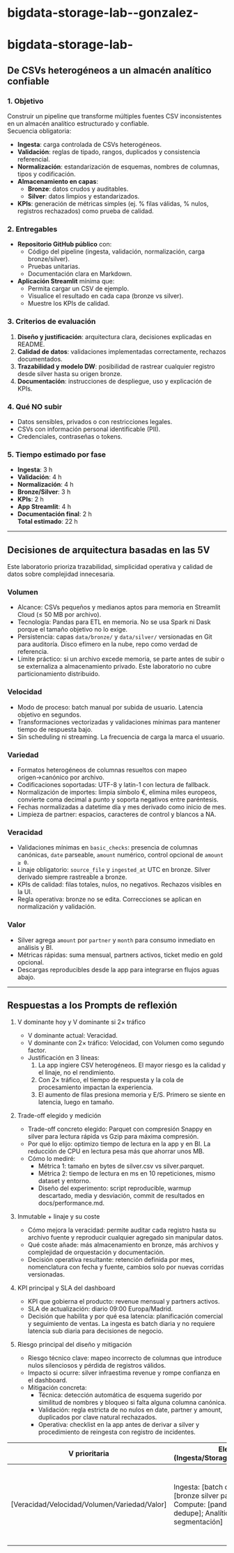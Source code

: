 # bigdata-storage-lab--gonzalez-

# bigdata-storage-lab-<apellido>

## De CSVs heterogéneos a un almacén analítico confiable

### 1. Objetivo
Construir un pipeline que transforme múltiples fuentes CSV inconsistentes en un almacén analítico estructurado y confiable.  
Secuencia obligatoria:
- **Ingesta**: carga controlada de CSVs heterogéneos.  
- **Validación**: reglas de tipado, rangos, duplicados y consistencia referencial.  
- **Normalización**: estandarización de esquemas, nombres de columnas, tipos y codificación.  
- **Almacenamiento en capas**:  
  - **Bronze**: datos crudos y auditables.  
  - **Silver**: datos limpios y estandarizados.  
- **KPIs**: generación de métricas simples (ej. % filas válidas, % nulos, registros rechazados) como prueba de calidad.

### 2. Entregables
- **Repositorio GitHub público** con:
  - Código del pipeline (ingesta, validación, normalización, carga bronze/silver).  
  - Pruebas unitarias.  
  - Documentación clara en Markdown.  
- **Aplicación Streamlit** mínima que:
  - Permita cargar un CSV de ejemplo.  
  - Visualice el resultado en cada capa (bronze vs silver).  
  - Muestre los KPIs de calidad.  

### 3. Criterios de evaluación
1. **Diseño y justificación**: arquitectura clara, decisiones explicadas en README.  
2. **Calidad de datos**: validaciones implementadas correctamente, rechazos documentados.  
3. **Trazabilidad y modelo DW**: posibilidad de rastrear cualquier registro desde silver hasta su origen bronze.  
4. **Documentación**: instrucciones de despliegue, uso y explicación de KPIs.  

### 4. Qué NO subir
- Datos sensibles, privados o con restricciones legales.  
- CSVs con información personal identificable (PII).  
- Credenciales, contraseñas o tokens.  

### 5. Tiempo estimado por fase
- **Ingesta**: 3 h  
- **Validación**: 4 h  
- **Normalización**: 4 h  
- **Bronze/Silver**: 3 h  
- **KPIs**: 2 h  
- **App Streamlit**: 4 h  
- **Documentación final**: 2 h  
**Total estimado**: 22 h

---



## Decisiones de arquitectura basadas en las 5V

Este laboratorio prioriza trazabilidad, simplicidad operativa y calidad de datos sobre complejidad innecesaria.

### Volumen
- Alcance: CSVs pequeños y medianos aptos para memoria en Streamlit Cloud (≤ 50 MB por archivo).
- Tecnología: Pandas para ETL en memoria. No se usa Spark ni Dask porque el tamaño objetivo no lo exige.
- Persistencia: capas `data/bronze/` y `data/silver/` versionadas en Git para auditoría. Disco efímero en la nube, repo como verdad de referencia.
- Límite práctico: si un archivo excede memoria, se parte antes de subir o se externaliza a almacenamiento privado. Este laboratorio no cubre particionamiento distribuido.

### Velocidad
- Modo de proceso: batch manual por subida de usuario. Latencia objetivo en segundos.
- Transformaciones vectorizadas y validaciones mínimas para mantener tiempo de respuesta bajo.
- Sin scheduling ni streaming. La frecuencia de carga la marca el usuario.

### Variedad
- Formatos heterogéneos de columnas resueltos con mapeo origen→canónico por archivo.
- Codificaciones soportadas: UTF-8 y latin-1 con lectura de fallback.
- Normalización de importes: limpia símbolo €, elimina miles europeos, convierte coma decimal a punto y soporta negativos entre paréntesis.
- Fechas normalizadas a datetime día y mes derivado como inicio de mes.
- Limpieza de partner: espacios, caracteres de control y blancos a NA.

### Veracidad
- Validaciones mínimas en `basic_checks`: presencia de columnas canónicas, `date` parseable, `amount` numérico, control opcional de `amount ≥ 0`.
- Linaje obligatorio: `source_file` y `ingested_at` UTC en bronze. Silver derivado siempre rastreable a bronze.
- KPIs de calidad: filas totales, nulos, no negativos. Rechazos visibles en la UI.
- Regla operativa: bronze no se edita. Correcciones se aplican en normalización y validación.

### Valor
- Silver agrega `amount` por `partner` y `month` para consumo inmediato en análisis y BI.
- Métricas rápidas: suma mensual, partners activos, ticket medio en gold opcional.
- Descargas reproducibles desde la app para integrarse en flujos aguas abajo.

---


## Respuestas a los Prompts de reflexión

1) V dominante hoy y V dominante si 2× tráfico
   - V dominante actual: Veracidad.
   - V dominante con 2× tráfico: Velocidad, con Volumen como segundo factor.
   - Justificación en 3 líneas:
     1. La app ingiere CSV heterogéneos. El mayor riesgo es la calidad y el linaje, no el rendimiento.
     2. Con 2× tráfico, el tiempo de respuesta y la cola de procesamiento impactan la experiencia.
     3. El aumento de filas presiona memoria y E/S. Primero se siente en latencia, luego en tamaño.

2) Trade-off elegido y medición
   - Trade-off concreto elegido: Parquet con compresión Snappy en silver para lectura rápida vs Gzip para máxima compresión.
   - Por qué lo elijo: optimizo tiempo de lectura en la app y en BI. La reducción de CPU en lectura pesa más que ahorrar unos MB.
   - Cómo lo mediré:
     - Métrica 1: tamaño en bytes de silver.csv vs silver.parquet.
     - Métrica 2: tiempo de lectura en ms en 10 repeticiones, mismo dataset y entorno.
     - Diseño del experimento: script reproducible, warmup descartado, media y desviación, commit de resultados en docs/performance.md.

3) Inmutable + linaje y su coste
   - Cómo mejora la veracidad: permite auditar cada registro hasta su archivo fuente y reproducir cualquier agregado sin manipular datos.
   - Qué coste añade: más almacenamiento en bronze, más archivos y complejidad de orquestación y documentación.
   - Decisión operativa resultante: retención definida por mes, nomenclatura con fecha y fuente, cambios solo por nuevas corridas versionadas.

4) KPI principal y SLA del dashboard
   - KPI que gobierna el producto: revenue mensual y partners activos.
   - SLA de actualización: diario 09:00 Europa/Madrid.
   - Decisión que habilita y por qué esa latencia: planificación comercial y seguimiento de ventas. La ingesta es batch diaria y no requiere latencia sub diaria para decisiones de negocio.

5) Riesgo principal del diseño y mitigación
   - Riesgo técnico clave: mapeo incorrecto de columnas que introduce nulos silenciosos y pérdida de registros válidos.
   - Impacto si ocurre: silver infraestima revenue y rompe confianza en el dashboard.
   - Mitigación concreta:
     - Técnica: detección automática de esquema sugerido por similitud de nombres y bloqueo si falta alguna columna canónica.
     - Validación: regla estricta de no nulos en date, partner y amount, duplicados por clave natural rechazados.
     - Operativa: checklist en la app antes de derivar a silver y procedimiento de reingesta con registro de incidentes.
    


| V prioritaria                                | Elecciones (Ingesta/Storage/Compute/Analítica)                                                                                                                 | Riesgos clave                                              | Mitigaciones                                                           | Métrica de éxito                                                                           |
| -------------------------------------------- | -------------------------------------------------------------------------------------------------------------------------------------------------------------- | ---------------------------------------------------------- | ---------------------------------------------------------------------- | ------------------------------------------------------------------------------------------ |
| [Veracidad/Velocidad/Volumen/Variedad/Valor] | Ingesta: [batch o streaming]; Storage: [bronze silver parquet particionado]; Compute: [pandas o Spark, ventanas, dedupe]; Analítica: [KPIs, SLA, segmentación] | [deriva de esquema, datos tardíos, duplicados, PII, picos] | [mapeo dinámico, watermark, clave natural, mascarado PII, autoscaling] | [SLA de frescura, % completitud, tasa de errores, tiempo de lectura, precisión de reporte] |

